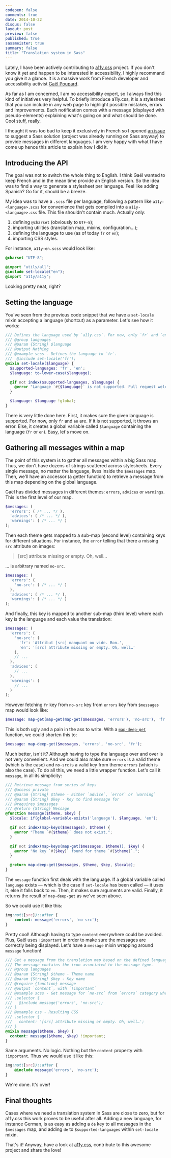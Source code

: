 ```yaml
---
codepen: false
comments: true
date: 2014-10-22
disqus: false
layout: post
preview: false
published: true
sassmeister: true
summary: false
title: "Translation system in Sass"
---
```


Lately, I have been actively contributing to [a11y.css](https://github.com/ffoodd/a11y.css) project. If you don't know it yet and happen to be interested in accessibility, I highly recommand you give it a glance. It is a massive work from French developer and accessibility activist [Gaël Poupard](https://twitter.com/ffoodd_fr).

As far as I am concerned, I am no accessibility expert, so I always find this kind of initiatives very helpful. To briefly introduce a11y.css, it is a stylesheet that you can include in any web page to highlight possible mistakes, errors and improvements. Each notification comes with a message (displayed with pseudo-elements) explaining what's going on and what should be done. Cool stuff, really.

I thought it was too bad to keep it exclusively in French so I opened [an issue](https://github.com/ffoodd/a11y.css/issues/13) to suggest a Sass solution (project was already running on Sass anyway) to provide messages in different languages. I am very happy with what I have come up hence this article to explain how I did it.

## Introducing the API

The goal was not to switch the whole thing to English. I think Gaël wanted to keep French and in the mean time provide an English version. So the idea was to find a way to generate a stylesheet per language. Feel like adding Spanish? Go for it, should be a breeze.

My idea was to have a `.scss` file per language, following a pattern like `a11y-<language>.scss` for convenience that gets compiled into a `a11y-<language>.css` file. This file shouldn't contain much. Actually only:

1. defining `@charset` (obviously to `UTF-8`);
1. importing utilities (translation map, mixins, configuration...);
1. defining the language to use (as of today `fr` or `en`);
1. importing CSS styles.

For instance, `a11y-en.scss` would look like:

```scss
@charset "UTF-8";

@import "utils/all";
@include set-locale("en");
@import "a11y/a11y";
```

Looking pretty neat, right?

## Setting the language

You've seen from the previous code snippet that we have a `set-locale` mixin accepting a language (shortcut) as a parameter. Let's see how it works:

```scss
/// Defines the language used by `a11y.css`. For now, only `fr` and `en` allowed.
/// @group languages
/// @param {String} $language
/// @output Nothing
/// @example scss - Defines the language to `fr`.
///  @include set-locale('fr');
@mixin set-locale($language) {
  $supported-languages: 'fr', 'en';
  $language: to-lower-case($language);

  @if not index($supported-languages, $language) {
    @error "Language `#{$language}` is not supported. Pull request welcome!";
  }

  $language: $language !global;
}
```

There is very little done here. First, it makes sure the given language is supported. For now, only `fr` and `en` are. If it is not supported, it throws an error. Else, it creates a global variable called `$language` containing the language (`fr` or `en`). Easy, let's move on.

## Gathering all messages within a map

The point of this system is to gather all messages within a big Sass map. Thus, we don't have dozens of strings scattered across stylesheets. Every single message, no matter the language, lives inside the `$messages` map. Then, we'll have an accessor (a getter function) to retrieve a message from this map depending on the global language.

Gaël has divided messages in different themes: `errors`, `advices` or `warnings`. This is the first level of our map.

```scss
$messages: (
  'errors': ( /* ... */ ),
  'advices': ( /* ... */ ),
  'warnings': ( /* ... */ )
);
```

Then each theme gets mapped to a sub-map (second level) containing keys for different situations. For instance, the `error` telling that there a missing `src` attribute on images:

> [src] attribute missing or empty. Oh, well…

... is arbitrary named `no-src`.

```scss
$messages: (
  'errors': (
    'no-src': ( /* ... */ )
  ),
  'advices': ( /* ... */ ),
  'warnings': ( /* ... */ )
);
```

And finally, this key is mapped to another sub-map (third level) where each key is the language and each value the translation:

```scss
$messages: (
  'errors': (
    'no-src': (
      'fr': 'Attribut [src] manquant ou vide. Bon.',
      'en': '[src] attribute missing or empty. Oh, well…'
    ),
    // ...
  ),
  'advices': (
    // ...
  ),
  'warnings': (
    // ...
  )
);
```

However fetching `fr` key from `no-src` key from `errors` key from `$messages` map would look like:

```scss
$message: map-get(map-get(map-get($messages, 'errors'), 'no-src'), 'fr')));
```

This is both ugly and a pain in the ass to write. With a [`map-deep-get`](https://github.com/ffoodd/a11y.css/blob/master/sass/utils/_functions.scss#L6-L12) function, we could shorten this to:

```scss
$message: map-deep-get($messages, 'errors', 'no-src', 'fr');
```

Much better, isn't it? Although having to type the language over and over is not very convenient. And we could also make sure `errors` is a valid theme (which is the case) and `no-src` is a valid key from theme `errors` (which is also the case). To do all this, we need a little wrapper function. Let's call it `message`, in all its simplicity:

```scss
/// Retrieve message from series of keys
/// @access private
/// @param {String} $theme - Either `advice`, `error` or `warning`
/// @param {String} $key - Key to find message for
/// @requires $messages
/// @return {String} Message
@function message($theme, $key) {
  $locale: if(global-variable-exists('language'), $language, 'en');

  @if not index(map-keys($messages), $theme) {
    @error "Theme `#{$theme}` does not exist.";
  }

  @if not index(map-keys(map-get($messages, $theme)), $key) {
    @error "No key `#{$key}` found for theme `#{$theme}`.";
  }

  @return map-deep-get($messages, $theme, $key, $locale);
}
```

The `message` function first deals with the language. If a global variable called `language` exists &mdash; which is the case if `set-locale` has been called &mdash; it uses it, else it falls back to `en`. Then, it makes sure arguments are valid. Finally, it returns the result of `map-deep-get` as we've seen above.

So we could use it like this:

```scss
img:not([src])::after {
    content: message('errors', 'no-src');
}
```

Pretty cool! Although having to type `content` everywhere could be avoided. Plus, Gaël uses `!important` in order to make sure the messages are correctly being displayed. Let's have a `message` mixin wrapping around `message` function!

```scss
/// Get a message from the translation map based on the defined language.
/// The message contains the icon associated to the message type.
/// @group languages
/// @param {String} $theme - Theme name
/// @param {String} $key - Key name
/// @require {function} message
/// @output `content`, with `!important`
/// @example scss - Get message for `no-src` from `errors` category when language is set to `en`
/// .selector {
///   @include message('errors', 'no-src');
/// }
/// @example css - Resulting CSS
/// .selector {
///   content: '[src] attribute missing or empty. Oh, well…';
/// }
@mixin message($theme, $key) {
  content: message($theme, $key) !important;
}
```

Same arguments. No logic. Nothing but the `content` property with `!important`. Thus we would use it like this:

```scss
img:not([src])::after {
    @include message('errors', 'no-src');
}
```

We're done. It's over!

## Final thoughts

Cases where we need a translation system in Sass are close to zero, but for a11y.css this work proves to be useful after all. Adding a new language, for instance German, is as easy as adding a `de` key to all messages in the `$messages` map, and adding `de` to `$supported-languages` within `set-locale` mixin.

That's it! Anyway, have a look at [a11y.css](http://ffoodd.github.io/a11y.css), contribute to this awesome project and share the love!